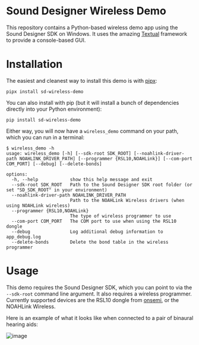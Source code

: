 # Sound Designer Wireless Demo

This repository contains a Python-based wireless demo app using the Sound Designer SDK on Windows. It uses the amazing [Textual](https://textual.textualize.io/) framework to provide a console-based GUI.

# Installation

The easiest and cleanest way to install this demo is with [pipx](https://pypa.github.io/pipx/):

`pipx install sd-wireless-demo`

You can also install with pip (but it will install a bunch of dependencies directly into your Python environment):

`pip install sd-wireless-demo`

Either way, you will now have a `wireless_demo` command on your path, which you can run in a terminal:

```
$ wireless_demo -h
usage: wireless_demo [-h] [--sdk-root SDK_ROOT] [--noahlink-driver-path NOAHLINK_DRIVER_PATH] [--programmer {RSL10,NOAHLink}] [--com-port COM_PORT] [--debug] [--delete-bonds]

options:
  -h, --help            show this help message and exit
  --sdk-root SDK_ROOT   Path to the Sound Designer SDK root folder (or set "SD_SDK_ROOT" in your environment)
  --noahlink-driver-path NOAHLINK_DRIVER_PATH
                        Path to the NOAHLink Wireless drivers (when using NOAHLink wireless)
  --programmer {RSL10,NOAHLink}
                        The type of wireless programmer to use
  --com-port COM_PORT   The COM port to use when using the RSL10 dongle
  --debug               Log additional debug information to app_debug.log
  --delete-bonds        Delete the bond table in the wireless programmer
```

# Usage

This demo requires the Sound Designer SDK, which you can point to via the `--sdk-root` command line argument. It also requires a wireless programmer. Currently supported devices are the RSL10 dongle from [onsemi](https://onsemi.com), or the NOAHLink Wireless.

Here is an example of what it looks like when connected to a pair of binaural hearing aids:

![image](https://user-images.githubusercontent.com/131784346/236912316-75bde160-c14f-46ad-a679-74a2bedf73ee.png)
